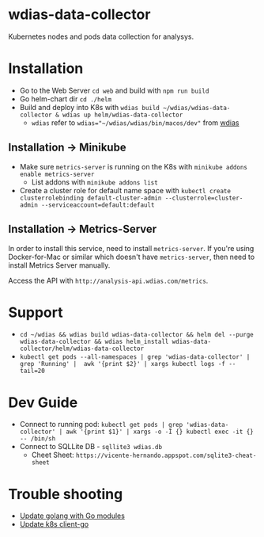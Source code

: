 # wdias-data-collector
Kubernetes nodes and pods data collection for analysys.

# Installation
- Go to the Web Server `cd web` and build with `npm run build`
- Go helm-chart dir `cd ./helm`
- Build and deploy into K8s with `wdias build ~/wdias/wdias-data-collector & wdias up helm/wdias-data-collector`
  - `wdias` refer to `wdias="~/wdias/wdias/bin/macos/dev"` from [wdias](https://github.com/wdias/wdias)

## Installation -> Minikube
- Make sure `metrics-server` is running on the K8s with `minikube addons enable metrics-server`
  - List addons with `minikube addons list`
- Create a cluster role for default name space with `kubectl create clusterrolebinding default-cluster-admin --clusterrole=cluster-admin --serviceaccount=default:default`

## Installation -> Metrics-Server
In order to install this service, need to install `metrics-server`. If you're using Docker-for-Mac or similar which doesn't have `metrics-server`, then need to install Metrics Server manually.

Access the API with `http://analysis-api.wdias.com/metrics`.

# Support
- `cd ~/wdias && wdias build wdias-data-collector && helm del --purge wdias-data-collector && wdias helm_install wdias-data-collector/helm/wdias-data-collector`
- `kubectl get pods --all-namespaces | grep 'wdias-data-collector' | grep 'Running' |  awk '{print $2}' | xargs kubectl logs -f --tail=20`

# Dev Guide
- Connect to running pod: `kubectl get pods | grep 'wdias-data-collector' | awk '{print $1}' | xargs -o -I {} kubectl exec -it {} -- /bin/sh`
- Connect to SQLLite DB - `sqllite3 wdias.db`
  - Cheet Sheet: `https://vicente-hernando.appspot.com/sqlite3-cheat-sheet`

# Trouble shooting
- [Update golang with Go modules](https://www.callicoder.com/docker-golang-image-container-example/)
- [Update k8s client-go](https://github.com/kubernetes/client-go/blob/master/INSTALL.md#go-modules)
